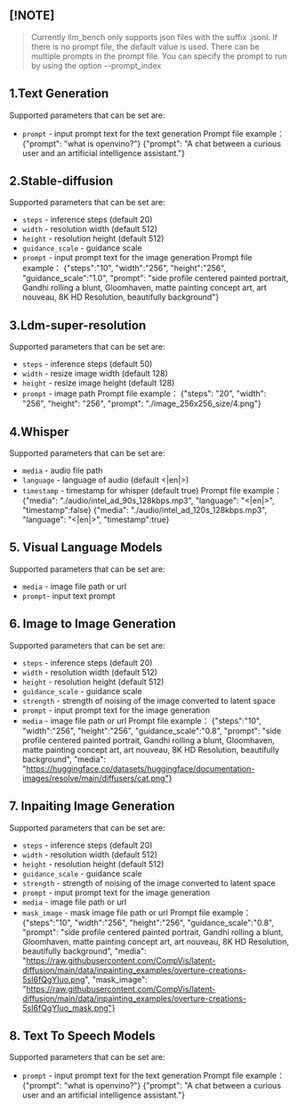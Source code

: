 ## [!NOTE]
> Currently llm_bench only supports json files with the suffix .jsonl.
> If there is no prompt file, the default value is used.
> There can be multiple prompts in the prompt file. You can specify the prompt to run by using the option --prompt_index

## 1.Text Generation
Supported parameters that can be set are:
* `prompt` - input prompt text for the text generation
Prompt file example：
{"prompt": "what is openvino?"}
{"prompt": "A chat between a curious user and an artificial intelligence assistant."}

## 2.Stable-diffusion
Supported parameters that can be set are:
* `steps` - inference steps (default 20)
* `width` - resolution width (default 512)
* `height` - resolution height (default 512)
* `guidance_scale` - guidance scale
* `prompt` - input prompt text for the image generation
Prompt file example：
{"steps":"10", "width":"256", "height":"256", "guidance_scale":"1.0", "prompt": "side profile centered painted portrait, Gandhi rolling a blunt, Gloomhaven, matte painting concept art, art nouveau, 8K HD Resolution, beautifully background"}

## 3.Ldm-super-resolution
Supported parameters that can be set are:
* `steps` - inference steps (default 50)
* `width` - resize image width (default 128)
* `height` - resize image height (default 128)
* `prompt` - image path
Prompt file example：
{"steps": "20", "width": "256", "height": "256", "prompt": "./image_256x256_size/4.png"}

## 4.Whisper
Supported parameters that can be set are:
* `media` - audio file path
* `language` - language of audio (default <|en|>)
* `timestamp` - timestamp for whisper (default true)
Prompt file example：
{"media": "./audio/intel_ad_90s_128kbps.mp3", "language": "<|en|>", "timestamp":false}
{"media": "./audio/intel_ad_120s_128kbps.mp3", "language": "<|en|>", "timestamp":true}

## 5. Visual Language Models
Supported parameters that can be set are:
* `media` - image file path or url
* `prompt`- input text prompt

## 6. Image to Image Generation
Supported parameters that can be set are:
* `steps` - inference steps (default 20)
* `width` - resolution width (default 512)
* `height` - resolution height (default 512)
* `guidance_scale` - guidance scale
* `strength` - strength of noising of the image converted to latent space
* `prompt` - input prompt text for the image generation
* `media` - image file path or url
Prompt file example：
{"steps":"10", "width":"256", "height":"256", "guidance_scale":"0.8", "prompt": "side profile centered painted portrait, Gandhi rolling a blunt, Gloomhaven, matte painting concept art, art nouveau, 8K HD Resolution, beautifully background", "media": "https://huggingface.co/datasets/huggingface/documentation-images/resolve/main/diffusers/cat.png"}

## 7. Inpaiting Image Generation
Supported parameters that can be set are:
* `steps` - inference steps (default 20)
* `width` - resolution width (default 512)
* `height` - resolution height (default 512)
* `guidance_scale` - guidance scale
* `strength` - strength of noising of the image converted to latent space
* `prompt` - input prompt text for the image generation
* `media` - image file path or url
* `mask_image` - mask image file path or url
Prompt file example：
{"steps":"10", "width":"256", "height":"256", "guidance_scale":"0.8", "prompt": "side profile centered painted portrait, Gandhi rolling a blunt, Gloomhaven, matte painting concept art, art nouveau, 8K HD Resolution, beautifully background", "media": "https://raw.githubusercontent.com/CompVis/latent-diffusion/main/data/inpainting_examples/overture-creations-5sI6fQgYIuo.png", "mask_image": "https://raw.githubusercontent.com/CompVis/latent-diffusion/main/data/inpainting_examples/overture-creations-5sI6fQgYIuo_mask.png"}

## 8. Text To Speech Models
Supported parameters that can be set are:
* `prompt` - input prompt text for the text generation
Prompt file example：
{"prompt": "what is openvino?"}
{"prompt": "A chat between a curious user and an artificial intelligence assistant."}